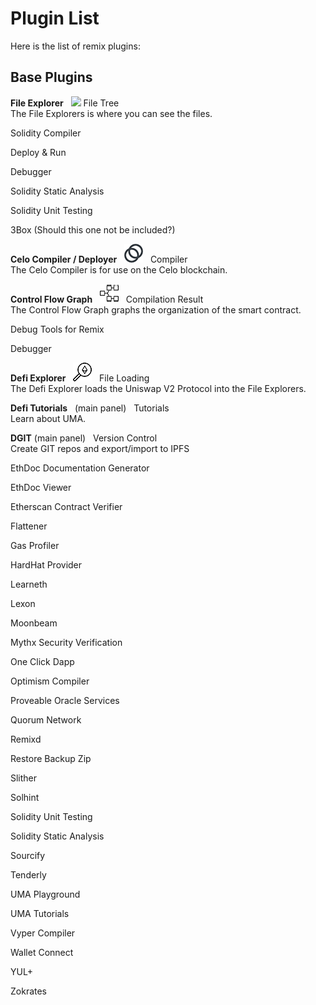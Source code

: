 # Plugin List

Here is the list of remix plugins:


## Base Plugins
**File Explorer** &nbsp;  ![](images/i-celo2.png)  File Tree <br>
The File Explorers is where you can see the files.

Solidity Compiler

Deploy & Run

Debugger

Solidity Static Analysis

Solidity Unit Testing


3Box (Should this one not be included?)


**Celo Compiler / Deployer** &nbsp; ![](images/i-celo.png) &nbsp; Compiler <br>
The Celo Compiler is for use on the Celo blockchain.

**Control Flow Graph** &nbsp;   ![](images/i-control-flow.png) &nbsp; Compilation Result <br>
The Control Flow Graph graphs the organization of the smart contract.

Debug Tools for Remix  

Debugger

**Defi Explorer**  &nbsp; ![](images/i-defi-exp.png) &nbsp;  File Loading  <br>
The Defi Explorer loads the Uniswap V2 Protocol into the File Explorers.

**Defi Tutorials**  &nbsp; (main panel) &nbsp;  Tutorials  <br>
Learn about UMA. 

**DGIT** (main panel) &nbsp;  Version Control  <br>
Create GIT repos and export/import to IPFS

EthDoc Documentation Generator

EthDoc Viewer

Etherscan Contract Verifier

Flattener

Gas Profiler

HardHat Provider

Learneth

Lexon

Moonbeam

Mythx Security Verification

One Click Dapp

Optimism Compiler

Proveable Oracle Services

Quorum Network

Remixd

Restore Backup Zip

Slither

Solhint

Solidity Unit Testing

Solidity Static Analysis

Sourcify

Tenderly

UMA Playground

UMA Tutorials

Vyper Compiler

Wallet Connect

YUL+

Zokrates



